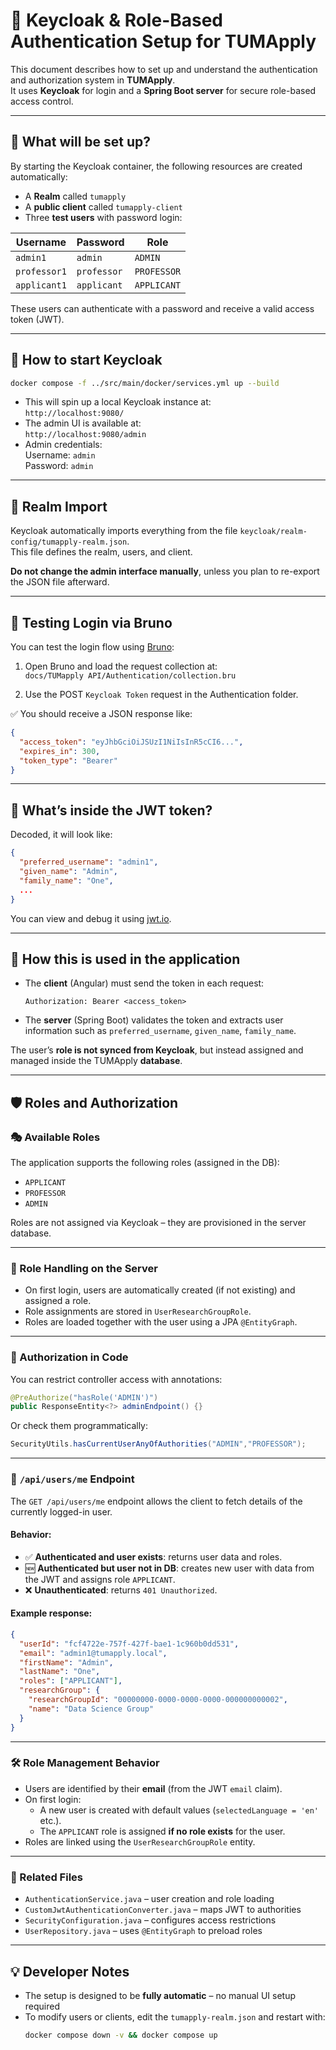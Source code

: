 # 🔐 Keycloak & Role-Based Authentication Setup for TUMApply

This document describes how to set up and understand the authentication and authorization system in **TUMApply**.  
It uses **Keycloak** for login and a **Spring Boot server** for secure role-based access control.

---

## 🧩 What will be set up?

By starting the Keycloak container, the following resources are created automatically:

- A **Realm** called `tumapply`
- A **public client** called `tumapply-client`
- Three **test users** with password login:

| Username     | Password    | Role        |
| ------------ | ----------- | ----------- |
| `admin1`     | `admin`     | `ADMIN`     |
| `professor1` | `professor` | `PROFESSOR` |
| `applicant1` | `applicant` | `APPLICANT` |

These users can authenticate with a password and receive a valid access token (JWT).

---

## 🚀 How to start Keycloak

```bash
docker compose -f ../src/main/docker/services.yml up --build
```

- This will spin up a local Keycloak instance at:  
  `http://localhost:9080/`
- The admin UI is available at:  
  `http://localhost:9080/admin`
- Admin credentials:  
  Username: `admin`  
  Password: `admin`

---

## 📁 Realm Import

Keycloak automatically imports everything from the file `keycloak/realm-config/tumapply-realm.json`.  
This file defines the realm, users, and client.

**Do not change the admin interface manually**, unless you plan to re-export the JSON file afterward.

---

## 🔑 Testing Login via Bruno

You can test the login flow using [Bruno](https://www.usebruno.com/):

1. Open Bruno and load the request collection at:  
   `docs/TUMapply API/Authentication/collection.bru`

2. Use the POST `Keycloak Token` request in the Authentication folder.

✅ You should receive a JSON response like:

```json
{
  "access_token": "eyJhbGciOiJSUzI1NiIsInR5cCI6...",
  "expires_in": 300,
  "token_type": "Bearer"
}
```

---

## 🧠 What’s inside the JWT token?

Decoded, it will look like:

```json
{
  "preferred_username": "admin1",
  "given_name": "Admin",
  "family_name": "One",
  ...
}
```

You can view and debug it using [jwt.io](https://jwt.io).

---

## 🔗 How this is used in the application

- The **client** (Angular) must send the token in each request:
  ```
  Authorization: Bearer <access_token>
  ```
- The **server** (Spring Boot) validates the token and extracts user information such as `preferred_username`,
  `given_name`, `family_name`.

The user’s **role is not synced from Keycloak**, but instead assigned and managed inside the TUMApply **database**.

---

## 🛡️ Roles and Authorization

### 🎭 Available Roles

The application supports the following roles (assigned in the DB):

- `APPLICANT`
- `PROFESSOR`
- `ADMIN`

Roles are not assigned via Keycloak – they are provisioned in the server database.

---

### 🔐 Role Handling on the Server

- On first login, users are automatically created (if not existing) and assigned a role.
- Role assignments are stored in `UserResearchGroupRole`.
- Roles are loaded together with the user using a JPA `@EntityGraph`.

---

### 🔧 Authorization in Code

You can restrict controller access with annotations:

```java
@PreAuthorize("hasRole('ADMIN')")
public ResponseEntity<?> adminEndpoint() {}

```

Or check them programmatically:

```java
SecurityUtils.hasCurrentUserAnyOfAuthorities("ADMIN","PROFESSOR");
```

---

### 👤 `/api/users/me` Endpoint

The `GET /api/users/me` endpoint allows the client to fetch details of the currently logged-in user.

#### Behavior:

- ✅ **Authenticated and user exists**: returns user data and roles.
- 🆕 **Authenticated but user not in DB**: creates new user with data from the JWT and assigns role `APPLICANT`.
- ❌ **Unauthenticated**: returns `401 Unauthorized`.

#### Example response:

```json
{
  "userId": "fcf4722e-757f-427f-bae1-1c960b0dd531",
  "email": "admin1@tumapply.local",
  "firstName": "Admin",
  "lastName": "One",
  "roles": ["APPLICANT"],
  "researchGroup": {
    "researchGroupId": "00000000-0000-0000-0000-000000000002",
    "name": "Data Science Group"
  }
}
```

---

### 🛠️ Role Management Behavior

- Users are identified by their **email** (from the JWT `email` claim).
- On first login:
  - A new user is created with default values (`selectedLanguage = 'en'` etc.).
  - The `APPLICANT` role is assigned **if no role exists** for the user.
- Roles are linked using the `UserResearchGroupRole` entity.

---

### 📁 Related Files

- `AuthenticationService.java` – user creation and role loading
- `CustomJwtAuthenticationConverter.java` – maps JWT to authorities
- `SecurityConfiguration.java` – configures access restrictions
- `UserRepository.java` – uses `@EntityGraph` to preload roles

---

## 💡 Developer Notes

- The setup is designed to be **fully automatic** – no manual UI setup required
- To modify users or clients, edit the `tumapply-realm.json` and restart with:
  ```bash
  docker compose down -v && docker compose up
  ```
